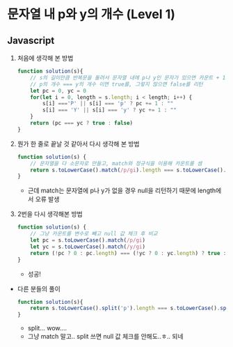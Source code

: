 # 문자열 내 p와 y의 개수 (Level 1)

## Javascript
1. 처음에 생각해 본 방법
    ``` javascript
    function solution(s){
        // s의 길이만큼 반복문을 돌려서 문자열 내에 p나 y인 문자가 있으면 카운트 + 1
        // p의 개수 === y의 개수 이면 true를, 그렇지 않으면 false를 리턴
        let pc = 0, yc = 0
        for(let i = 0, length = s.length; i < length; i++) {
            s[i] ==='P' || s[i] === 'p' ? pc += 1 : ""
            s[i] === 'Y' || s[i] === 'y' ? yc += 1 : ""
        }
        return (pc === yc ? true : false)                   
    }
    ```

2. 뭔가 한 줄로 끝날 것 같아서 다시 생각해 본 방법
    ``` javascript
    function solution(s) {
        // 문자열을 다 소문자로 만들고, match와 정규식을 이용해 카운트를 셈
        return s.toLowerCase().match(/p/gi).length === s.toLowerCase().match(/y/gi).length ? true : false
    }
    ```
    - 근데 match는 문자열에 p나 y가 없을 경우 null을 리턴하기 때문에 length에서 오류 발생

3. 2번을 다시 생각해본 방법
    ``` javascript
    function solution(s) {
        // 그냥 카운트를 변수로 빼고 null 값 체크 후 비교
        let pc = s.toLowerCase().match(/p/gi)
        let yc = s.toLowerCase().match(/y/gi)
        return (!pc ? 0 : pc.length) === (!yc ? 0 : yc.length) ? true : false
    }
    ```
    - 성공!

- 다른 분들의 풀이
    ``` javascript
    function solution(s){
        return s.toLowerCase().split('p').length === s.toLowerCase().split('y').length
    }
    ```
    - split... wow....
    - 그냥 match 말고.. split 쓰면 null 값 체크를 안해도..ㅎ.. 되네